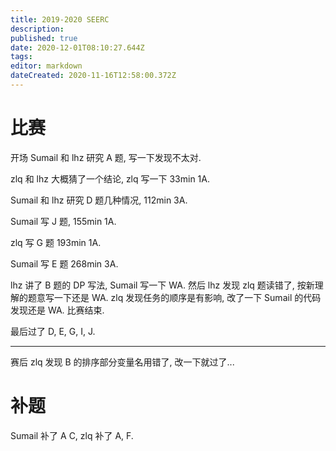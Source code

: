 ```yaml
---
title: 2019-2020 SEERC
description: 
published: true
date: 2020-12-01T08:10:27.644Z
tags: 
editor: markdown
dateCreated: 2020-11-16T12:58:00.372Z
---
```


# 比赛
 
开场 Sumail 和 lhz 研究 A 题, 写一下发现不太对.
 
zlq 和 lhz 大概猜了一个结论, zlq 写一下 33min 1A.
 
Sumail 和 lhz 研究 D 题几种情况, 112min 3A.

Sumail 写 J 题, 155min 1A.

zlq 写 G 题 193min 1A.

Sumail 写 E 题 268min 3A.

lhz 讲了 B 题的 DP 写法, Sumail 写一下 WA. 然后 lhz 发现 zlq 题读错了, 按新理解的题意写一下还是 WA. zlq 发现任务的顺序是有影响, 改了一下 Sumail 的代码发现还是 WA. 比赛结束.

最后过了 D, E, G, I, J.

---

赛后 zlq 发现 B 的排序部分变量名用错了, 改一下就过了...

# 补题

Sumail 补了 A C, zlq 补了 A, F.
